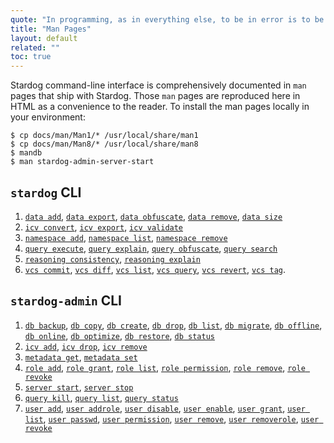 ```yaml
---
quote: "In programming, as in everything else, to be in error is to be reborn."
title: "Man Pages"
layout: default
related: ""
toc: true
---
```


Stardog command-line interface is comprehensively documented in `man` pages that ship with Stardog. Those `man` pages are reproduced here in HTML as a convenience to the reader.  To install the man pages locally in your environment:

    $ cp docs/man/Man1/* /usr/local/share/man1
    $ cp docs/man/Man8/* /usr/local/share/man8
    $ mandb
    $ man stardog-admin-server-start


## `stardog` CLI

1. [`data add`](/man/data-add.html), [`data export`](/man/data-export.html), [`data obfuscate`](/man/data-obfuscate.html), [`data remove`](/man/data-remove.html), [`data size`](/man/data-size.html)
2. [`icv convert`](/man/icv-convert.html), [`icv export`](/man/icv-export.html), [`icv validate`](/man/icv-validate.html)
3. [`namespace add`](/man/namespace-add.html), [`namespace list`](/man/namespace-list.html), [`namespace remove`](/man/namespace-remove.html)
4. [`query execute`](/man/query-execute.html), [`query explain`](/man/query-explain.html), [`query obfuscate`](/man/query-obfuscate.html), [`query search`](/man/query-search.html)
5. [`reasoning consistency`](/man/reasoning-consistency.html), [`reasoning explain`](/man/reasoning-explain.html)
6. [`vcs commit`](/man/vcs-commit.html), [`vcs diff`](/man/vcs-diff.html), [`vcs list`](/man/vcs-list.html), [`vcs query`](/man/vcs-query.html), [`vcs revert`](/man/vcs-revert.html), [`vcs tag`](/man/vcs-tag.html).

## `stardog-admin` CLI

1. [`db backup`](/man/db-backup.html), [`db copy`](/man/db-copy.html), [`db create`](/man/db-create.html), [`db drop`](/man/db-drop.html), [`db list`](/man/db-list.html), [`db migrate`](/man/db-migrate.html), [`db offline`](/man/db-offline.html), [`db online`](/man/db-online.html), [`db optimize`](/man/db-optimize.html), [`db restore`](/man/db-restore.html), [`db status`](/man/db-status.html)
2. [`icv add`](/man/icv-add.html), [`icv drop`](/man/icv-drop.html),  [`icv remove`](/man/icv-remove.html)
2. [`metadata get`](/man/metadata-get.html), [`metadata set`](/man/metadata-set.html)
3. [`role add`](/man/role-add.html), [`role grant`](/man/role-grant.html), [`role list`](/man/role-list.html), [`role permission`](/man/role-permission.html), [`role remove`](/man/role-remove.html), [`role revoke`](/man/role-revoke.html)
4. [`server start`](/man/server-start.html), [`server stop`](/man/server-stop.html)
4. [`query kill`](/man/query-kill.html), [`query list`](/man/query-list.html), [`query status`](/man/query-status.html)
5. [`user add`](/man/user-add.html), [`user addrole`](/man/user-addrole.html), [`user disable`](/man/user-disable.html), [`user enable`](/man/user-enable.html), [`user grant`](/man/user-grant.html), [`user list`](/man/user-list.html), [`user passwd`](/man/user-passwd.html), [`user permission`](/man/user-permission.html), [`user remove`](/man/user-remove.html), [`user removerole`](/man/user-removerole.html), [`user revoke`](/man/user-revoke.html)
